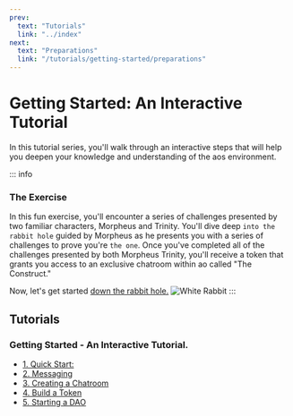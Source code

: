 ```yaml
---
prev:
  text: "Tutorials"
  link: "../index"
next:
  text: "Preparations"
  link: "/tutorials/getting-started/preparations"
---
```


# Getting Started: An Interactive Tutorial

In this tutorial series, you'll walk through an interactive steps that will help you deepen your knowledge and understanding of the aos environment.

::: info

### The Exercise

In this fun exercise, you'll encounter a series of challenges presented by two familiar characters, Morpheus and Trinity. You'll dive deep `into the rabbit hole` guided by Morpheus as he presents you with a series of challenges to prove you're `the one`. Once you've completed all of the challenges presented by both Morpheus Trinity, you'll receive a token that grants you access to an exclusive chatroom within ao called "The Construct."

Now, let's get started [down the rabbit hole.](preparations)
![White Rabbit](/white_rabbit_outline.svg)
:::

## Tutorials

### Getting Started - An Interactive Tutorial.

- [1. Quick Start:](preparations)
- [2. Messaging](messaging)
- [3. Creating a Chatroom](chatroom)
- [4. Build a Token](token)
- [5. Starting a DAO](dao)
